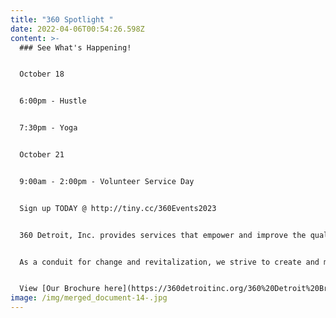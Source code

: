 ```yaml
---
title: "360 Spotlight "
date: 2022-04-06T00:54:26.598Z
content: >-
  ### See What's Happening!


  October 18


  6﻿:00pm - Hustle


  7﻿:30pm - Yoga


  October 21


  9﻿:00am - 2:00pm - Volunteer Service Day


  Sign up TODAY @ http://tiny.cc/360Events2023


  360 Detroit, Inc. provides services that empower and improve the quality of life for individuals and families. We are dedicated to assisting people in becoming self-sufficient, anchored, stabilized and well-rounded community members.


  As a conduit for change and revitalization, we strive to create and maintain viable, safe communities within Detroit


  View [Our Brochure here](https://360detroitinc.org/360%20Detroit%20Brochure.pdf)!
image: /img/merged_document-14-.jpg
---
```

